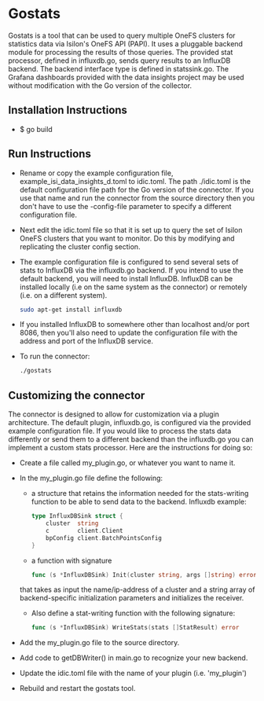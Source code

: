 # Gostats

Gostats is a tool that can be used to query multiple OneFS clusters for statistics data via Isilon's OneFS API (PAPI). It uses a pluggable backend module for processing the results of those queries. The provided stat processor, defined in influxdb.go, sends query results to an InfluxDB backend. The backend interface type is defined in statssink.go. The Grafana dashboards provided with the data insights project may be used without modification with the Go version of the collector.

## Installation Instructions

* $ go build

## Run Instructions

* Rename or copy the example configuration file, example_isi_data_insights_d.toml to idic.toml. The path ./idic.toml is the default configuration file path for the Go version of the connector. If you use that name and run the connector from the source directory then you don't have to use the -config-file parameter to specify a different configuration file.
* Next edit the idic.toml file so that it is set up to query the set of Isilon OneFS clusters that you want to monitor. Do this by modifying and replicating the cluster config section.
* The example configuration file is configured to send several sets of stats to InfluxDB via the influxdb.go backend. If you intend to use the default backend, you will need to install InfluxDB. InfluxDB can be installed locally (i.e on the same system as the connector) or remotely (i.e. on a different system).

    ```sh
    sudo apt-get install influxdb
    ```

* If you installed InfluxDB to somewhere other than localhost and/or port 8086, then you'll also need to update the configuration file with the address and port of the InfluxDB service.
* To run the connector:

    ```sh
    ./gostats
    ```

## Customizing the connector

The connector is designed to allow for customization via a plugin architecture. The default plugin, influxdb.go, is configured via the provided example configuration file. If you would like to process the stats data differently or send them to a different backend than the influxdb.go you can implement a custom stats processor. Here are the instructions for doing so:

* Create a file called my_plugin.go, or whatever you want to name it.
* In the my_plugin.go file define the following:
  * a structure that retains the information needed for the stats-writing function to be able to send data to the backend. Influxdb example:

    ```go
    type InfluxDBSink struct {
        cluster  string
        c        client.Client
        bpConfig client.BatchPointsConfig
    }
    ```

  * a function with signature

    ```go
    func (s *InfluxDBSink) Init(cluster string, args []string) error
    ```

  that takes as input the name/ip-address of a cluster and a string array of backend-specific initialization parameters and initializes the receiver.
  * Also define a stat-writing function with the following signature:

    ```go
    func (s *InfluxDBSink) WriteStats(stats []StatResult) error
    ```

* Add the my_plugin.go file to the source directory.
* Add code to getDBWriter() in main.go to recognize your new backend.
* Update the idic.toml file with the name of your plugin (i.e. 'my_plugin')
* Rebuild and restart the gostats tool.
